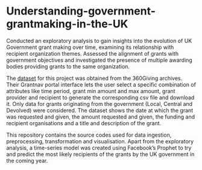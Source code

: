 # Understanding-government-grantmaking-in-the-UK
Conducted an exploratory analysis to gain insights into the evolution of UK Government grant making over time, examining its relationship with recipient organization themes. Assessed the alignment of grants with government objectives and investigated the presence of multiple awarding bodies providing grants to the same organization.

The [dataset](https://grantnav.threesixtygiving.org/search?query=UK+government&default_field=%2A&sort=_score+desc) for this project was obtained from the 360Giving archives. Their Grantnav portal interface lets the user select a specific combination of attributes like time period, grant min amount and max amount, grant provider and recipient to generate the corresponding csv file and download it. Only data for grants originating from the government (Local, Central and Devolved) were considered. The dataset shows the date at which the grant was requested and given, the amount requested and given, the funding and recipient organisations and a title and description of the grant.


This repository contains the source codes used for data ingestion, preprocessing, transformation and visualisation. Apart from the exploratory analysis, a time-series model was created using Facebook’s Prophet to try and predict the most likely recipients of the grants by the UK government in the coming year.
